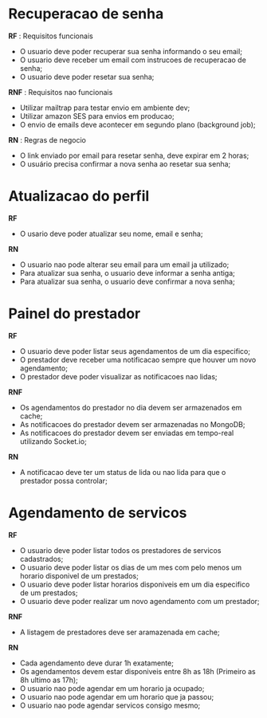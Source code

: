 # Recuperacao de senha

**RF** : Requisitos funcionais

- O usuario deve poder recuperar sua senha informando o seu email;
- O usuario deve receber um email com instrucoes de recuperacao de senha;
- O usuario deve poder resetar sua senha;

**RNF** : Requisitos nao funcionais

- Utilizar mailtrap para testar envio em ambiente dev;
- Utilizar amazon SES para envios em producao;
- O envio de emails deve acontecer em segundo plano (background job);

**RN** : Regras de negocio

- O link enviado por email para resetar senha, deve expirar em 2 horas;
- O usuário precisa confirmar a nova senha ao resetar sua senha;

# Atualizacao do perfil

**RF**

- O usario deve poder atualizar seu nome, email e senha;

**RN**

- O usuario nao pode alterar seu email para um email ja utilizado;
- Para atualizar sua senha, o usuario deve informar a senha antiga;
- Para atualizar sua senha, o usuario deve confirmar a nova senha;

# Painel do prestador

**RF**

- O usuario deve poder listar seus agendamentos de um dia especifico;
- O prestador deve receber uma notificacao sempre que houver um novo agendamento;
- O prestador deve poder visualizar as notificacoes nao lidas;

**RNF**

- Os agendamentos do prestador no dia devem ser armazenados em cache;
- As notificacoes do prestador devem ser armazenadas no MongoDB;
- As notificacoes do prestador devem ser enviadas em tempo-real utilizando Socket.io;

**RN**

- A notificacao deve ter um status de lida ou nao lida para que o prestador possa controlar;


# Agendamento de servicos

**RF**

- O usuario deve poder listar todos os prestadores de servicos cadastrados;
- O usuario deve poder listar os dias de um mes com pelo menos um horario disponivel de um prestados;
- O usuario deve poder listar horarios disponiveis em um dia especifico de um prestados;
- O usuario deve poder realizar um novo agendamento com um prestador;

**RNF**

- A listagem de prestadores deve ser aramazenada em cache;

**RN**

- Cada agendamento deve durar 1h exatamente;
- Os agendamentos devem estar disponiveis entre 8h as 18h (Primeiro as 8h ultimo as 17h);
- O usuario nao pode agendar em um horario ja ocupado;
- O usuario nao pode agendar em um horario que ja passou;
- O usuario nao pode agendar servicos consigo mesmo;
